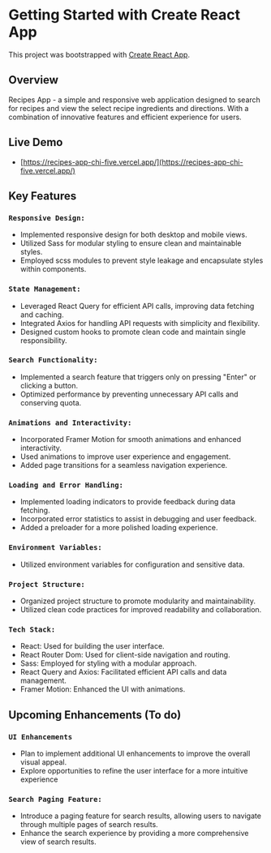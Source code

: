# Getting Started with Create React App

This project was bootstrapped with [Create React App](https://github.com/facebook/create-react-app).

## Overview

Recipes App - a simple and responsive web application designed to search for recipes and view the select recipe ingredients and directions. With a combination of innovative features and efficient experience for users.

## Live Demo

- [https://recipes-app-chi-five.vercel.app/](https://recipes-app-chi-five.vercel.app/)

## Key Features

### `Responsive Design:`

- Implemented responsive design for both desktop and mobile views.
- Utilized Sass for modular styling to ensure clean and maintainable styles.
- Employed scss modules to prevent style leakage and encapsulate styles within components.

### `State Management:`

- Leveraged React Query for efficient API calls, improving data fetching and caching.
- Integrated Axios for handling API requests with simplicity and flexibility.
- Designed custom hooks to promote clean code and maintain single responsibility.

### `Search Functionality:`

- Implemented a search feature that triggers only on pressing "Enter" or clicking a button.
- Optimized performance by preventing unnecessary API calls and conserving quota.

### `Animations and Interactivity:`

- Incorporated Framer Motion for smooth animations and enhanced interactivity.
- Used animations to improve user experience and engagement.
- Added page transitions for a seamless navigation experience.

### `Loading and Error Handling:`

- Implemented loading indicators to provide feedback during data fetching.
- Incorporated error statistics to assist in debugging and user feedback.
- Added a preloader for a more polished loading experience.

### `Environment Variables:`

- Utilized environment variables for configuration and sensitive data.

### `Project Structure:`

- Organized project structure to promote modularity and maintainability.
- Utilized clean code practices for improved readability and collaboration.

### `Tech Stack:`

- React: Used for building the user interface.
- React Router Dom: Used for client-side navigation and routing.
- Sass: Employed for styling with a modular approach.
- React Query and Axios: Facilitated efficient API calls and data management.
- Framer Motion: Enhanced the UI with animations.

## Upcoming Enhancements (To do)

### `UI Enhancements`

- Plan to implement additional UI enhancements to improve the overall visual appeal.
- Explore opportunities to refine the user interface for a more intuitive experience

### `Search Paging Feature:`

- Introduce a paging feature for search results, allowing users to navigate through multiple pages of search results.
- Enhance the search experience by providing a more comprehensive view of search results.
